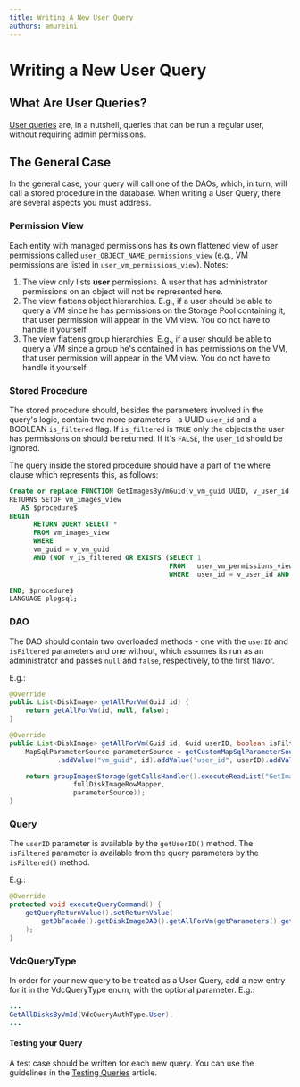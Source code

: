 ```yaml
---
title: Writing A New User Query
authors: amureini
---
```


# Writing a New User Query

## What Are User Queries?

[User queries](/develop/release-management/features/infra/user-portal-permissions.html) are, in a nutshell, queries that can be run a regular user, without requiring admin permissions.

## The General Case

In the general case, your query will call one of the DAOs, which, in turn, will call a stored procedure in the database. When writing a User Query, there are several aspects you must address.

### Permission View

Each entity with managed permissions has its own flattened view of user permissions called `user_OBJECT_NAME_permissions_view` (e.g., VM permissions are listed in `user_vm_permissions_view`).
Notes:

1.  The view only lists **user** permissions. A user that has administrator permissions on an object will not be represented here.
2.  The view flattens object hierarchies. E.g., if a user should be able to query a VM since he has permissions on the Storage Pool containing it, that user permission will appear in the VM view. You do not have to handle it yourself.
3.  The view flattens group hierarchies. E.g., if a user should be able to query a VM since a group he's contained in has permissions on the VM, that user permission will appear in the VM view. You do not have to handle it yourself.

### Stored Procedure

The stored procedure should, besides the parameters involved in the query's logic, contain two more parameters - a UUID `user_id` and a BOOLEAN `is_filtered` flag. If `is_filtered` is `TRUE` only the objects the user has permissions on should be returned. If it's `FALSE`, the `user_id` should be ignored.

The query inside the stored procedure should have a part of the where clause which represents this, as follows:

```sql
Create or replace FUNCTION GetImagesByVmGuid(v_vm_guid UUID, v_user_id UUID, v_is_filtered BOOLEAN)
RETURNS SETOF vm_images_view
   AS $procedure$
BEGIN
      RETURN QUERY SELECT *
      FROM vm_images_view
      WHERE
      vm_guid = v_vm_guid
      AND (NOT v_is_filtered OR EXISTS (SELECT 1
                                        FROM   user_vm_permissions_view
                                        WHERE  user_id = v_user_id AND entity_id = v_vm_guid));

END; $procedure$
LANGUAGE plpgsql;
```

### DAO

The DAO should contain two overloaded methods - one with the `userID` and `isFiltered` parameters and one without, which assumes its run as an administrator and passes `null` and `false`, respectively, to the first flavor.

E.g.:

```java
@Override
public List<DiskImage> getAllForVm(Guid id) {
    return getAllForVm(id, null, false);
}

@Override
public List<DiskImage> getAllForVm(Guid id, Guid userID, boolean isFiltered) {
    MapSqlParameterSource parameterSource = getCustomMapSqlParameterSource()
            .addValue("vm_guid", id).addValue("user_id", userID).addValue("is_filtered", isFiltered);

    return groupImagesStorage(getCallsHandler().executeReadList("GetImagesByVmGuid",
                fullDiskImageRowMapper,
                parameterSource));
}
```

### Query

The `userID` parameter is available by the `getUserID()` method. The `isFiltered` parameter is available from the query parameters by the `isFiltered()` method.

E.g.:

```java
@Override
protected void executeQueryCommand() {
    getQueryReturnValue().setReturnValue(
        getDbFacade().getDiskImageDAO().getAllForVm(getParameters().getVmId(), getUserID(), getParameters().isFiltered())
    );
}
```

### VdcQueryType

In order for your new query to be treated as a User Query, add a new entry for it in the VdcQueryType enum, with the optional parameter. E.g.:

```java
...
GetAllDisksByVmId(VdcQueryAuthType.User),
...
```

#### Testing your Query

A test case should be written for each new query. You can use the guidelines in the [Testing Queries](/develop/dev-process/unit-testing-utilities/testing-queries.html) article.
